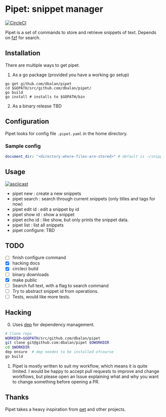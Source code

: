 # Pipet: snippet manager

[![CircleCI](https://circleci.com/gh/dbalan/pipet/tree/master.svg?style=svg)](https://circleci.com/gh/dbalan/pipet/tree/master)

Pipet is a set of commands to store and retrieve snippets of text. Depends on
[fzf](https://github.com/junegunn/fzf) for search.

## Installation
There are multiple ways to get pipet.
1. As a go package (provided you have a working go setup)
```
go get github.com/dbalan/pipet
cd $GOPATH/src/github.com/dbalan/pipet/
go build
go install # installs to $GOPATH/bin
```

2. As a binary release
TBD


## Configuration
Pipet looks for config file `.pipet.yaml` in the home directory.

### Sample config
```yaml
document_dir: "<directory-where-files-are-stored>" # default is ~/snippets
```

## Usage

[![asciicast](https://asciinema.org/a/W6tv7bN9z76EAlZJZDS025JwU.png)](https://asciinema.org/a/W6tv7bN9z76EAlZJZDS025JwU)

  - pipet new : create a new snippets
  - pipet search : search through current snippets (only titles and tags for now)
  - pipet edit id : edit a snippet by id
  - pipet show id : show a snippet
  - pipet echo id : like show, but only prints the snippet data.
  - pipet list : list all snippets
  - pipet configure: TBD

## TODO
  - [ ] finish configure command
  - [x] hacking docs
  - [x] circleci build
  - [ ] binary downloads
  - [x] make public
  - [ ] Search full text, with a flag to search command
  - [ ] Try to abstract snippet id from operations.
  - [ ] Tests, would like more tests.

## Hacking
0. Uses [dep](https://golang.github.io/dep/) for dependency management.
```bash
# Clone repo
WORKDIR=$GOPATH/src/github.com/dbalan/pipet
git clone git@github.com:dbalan/pipet $OWORKDIR
cd $WORKDIR
dep ensure  # dep needes to be installed ofcourse
go build
```
1. Pipet is mostly written to suit my workflow, which means it is quite limited.
   I would be happy to accept pull requests to improve and change workflows, but
   please open an Issue explaining what and why you want to change something
   before opening a PR.

## Thanks
Pipet takes a heavy inspiration from [pet](https://github.com/knqyf263/pet) and other projects.

